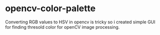 # opencv-color-palette
Converting RGB values to HSV in opencv is tricky so i created simple GUI for finding thresold color for openCV image processing.
